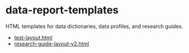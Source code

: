 # data-report-templates

HTML templates for data dictionaries, data profiles, and research guides. 

* [test-layout.html](test-layout.html)
* [research-guide-layout-v2.html](research-guide-layout-v2.html)
